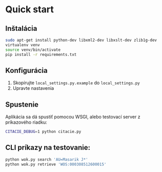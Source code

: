 # Quick start

## Inštalácia

   ```bash
   sudo apt-get install python-dev libxml2-dev libxslt-dev zlib1g-dev
   virtualenv venv
   source venv/bin/activate
   pip install -r requirements.txt
   ```

## Konfigurácia

   1. Skopírujte `local_settings.py.example` do `local_settings.py`
   2. Upravte nastavenia

## Spustenie

   Aplikácia sa dá spustiť pomocou WSGI, alebo testovací server z príkazového riadku:

   ```bash
   CITACIE_DEBUG=1 python citacie.py
   ```

## CLI príkazy na testovanie:

   ```bash
   python wok.py search 'AU=Masarik J*'
   python wok.py retrieve 'WOS:000308512600015'
   ```
